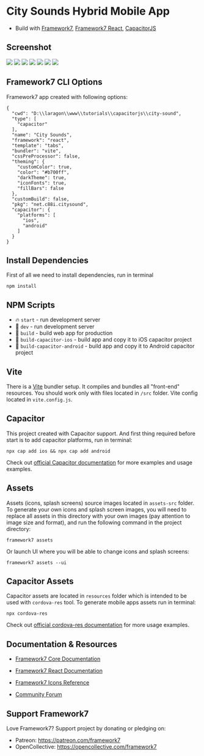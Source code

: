 # City Sounds Hybrid Mobile App

- Build with [Framework7](https://framework7.io/), [Framework7 React](https://framework7.io/react/), [CapacitorJS](https://capacitorjs.com/)

## Screenshot

![](/screenshots/custom-splash-screen.jpg) ![](/screenshots/home.jpg)
![](/screenshots/favourite.jpg) ![](/screenshots/info-device.jpg)
![](/screenshots/music-player.jpg) ![](/screenshots/music-player-with-timer.jpg)
![](/screenshots/music-player-timer.jpg)

## Framework7 CLI Options

Framework7 app created with following options:

```
{
  "cwd": "D:\\laragon\\www\\tutorials\\capacitorjs\\city-sound",
  "type": [
    "capacitor"
  ],
  "name": "City Sounds",
  "framework": "react",
  "template": "tabs",
  "bundler": "vite",
  "cssPreProcessor": false,
  "theming": {
    "customColor": true,
    "color": "#b700ff",
    "darkTheme": true,
    "iconFonts": true,
    "fillBars": false
  },
  "customBuild": false,
  "pkg": "net.c88i.citysound",
  "capacitor": {
    "platforms": [
      "ios",
      "android"
    ]
  }
}
```

## Install Dependencies

First of all we need to install dependencies, run in terminal

```
npm install
```

## NPM Scripts

- 🔥 `start` - run development server
- 🔧 `dev` - run development server
- 🔧 `build` - build web app for production
- 📱 `build-capacitor-ios` - build app and copy it to iOS capacitor project
- 📱 `build-capacitor-android` - build app and copy it to Android capacitor project

## Vite

There is a [Vite](https://vitejs.dev) bundler setup. It compiles and bundles all "front-end" resources. You should work only with files located in `/src` folder. Vite config located in `vite.config.js`.

## Capacitor

This project created with Capacitor support. And first thing required before start is to add capacitor platforms, run in terminal:

```
npx cap add ios && npx cap add android
```

Check out [official Capacitor documentation](https://capacitorjs.com) for more examples and usage examples.

## Assets

Assets (icons, splash screens) source images located in `assets-src` folder. To generate your own icons and splash screen images, you will need to replace all assets in this directory with your own images (pay attention to image size and format), and run the following command in the project directory:

```
framework7 assets
```

Or launch UI where you will be able to change icons and splash screens:

```
framework7 assets --ui
```

## Capacitor Assets

Capacitor assets are located in `resources` folder which is intended to be used with `cordova-res` tool. To generate mobile apps assets run in terminal:

```
npx cordova-res
```

Check out [official cordova-res documentation](https://github.com/ionic-team/cordova-res) for more usage examples.

## Documentation & Resources

- [Framework7 Core Documentation](https://framework7.io/docs/)

- [Framework7 React Documentation](https://framework7.io/react/)

- [Framework7 Icons Reference](https://framework7.io/icons/)
- [Community Forum](https://forum.framework7.io)

## Support Framework7

Love Framework7? Support project by donating or pledging on:

- Patreon: https://patreon.com/framework7
- OpenCollective: https://opencollective.com/framework7
